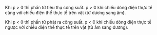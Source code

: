 
Khi p > 0 thì phần tử tiêu thụ công suất. p > 0 khi chiều dòng điện thực tế cùng với chiều điện thế thực tế trên vật (từ dương sang âm).

Khi p < 0 thì phần tử phát ra công suất. p < 0 khi chiều dòng điện thực tế ngược với chiều điện thế thực tế trên vật (từ âm sang dương).
